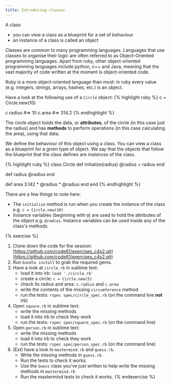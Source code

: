 ```yaml
---
title: Introducing classes
---
```


A class

- you can view a class as a blueprint for a set of behaviour
- an instance of a class is called an object

Classes are common to many programming languages. Languages that use classes to organise their logic are often referred to as Object-Oriented programming languages. Apart from ruby, other object-oriented programming languages include python, c++ and Java, meaning that the vast majority of code written at the moment is object-oriented code. 

Ruby is a more object-oriented language than most: in ruby every value (e.g. integers, strings, arrays, hashes, etc.) is an object. 

Have a look at the following use of a `Circle` object:
{% highlight ruby %}
c = Circle.new(10)

c.radius #=> 10
c.area   #=> 314.2
{% endhighlight %}

The circle object holds the data, or **attributes**, of the circle (in this case just the radius) and has **methods** to perform operations (in this case calculating the area), using that data.

We define the behaviour of this object using a class. You can view a class as a blueprint for a given type of object. We say that the objects that follow the blueprint that the class defines are *instances* of the class.

{% highlight ruby %}
class Circle
  def initialize(radius)
    @radius = radius
  end

  def radius
    @radius
  end

  def area
    3.142 * @radius * @radius
  end
end
{% endhighlight %}

There are a few things to note here:

* The `initialize` method is run when you create the instance of the class e.g. `c = Circle.new(10)`
* Instance variables (beginning with `@`) are used to hold the attributes of the object e.g. `@radius`. Instance variables can be used inside any of the class's methods.

{% exercise %}
1. Clone down the code for the session: [https://github.com/code61/exercises_c4s2.git](https://github.com/code61/exercises_c4s2.git)
2. Run `bundle install` to grab the required gems.
1. Have a look at `circle.rb` in sublime text:
    - load it into irb: `load './circle.rb'`
    - create a circle: `c = Circle.new(5)`
    - check its radius and area: `c.radius` and `c.area`
    - write the contents of the missing `circumference` method
    - run the tests: `rspec spec/circle_spec.rb` (on the command line **not** irb)
2. Open `square.rb` in sublime text:
    - write the missing methods
    - load it into irb to check they work
    - run the tests: `rspec spec/square_spec.rb` (on the command line)
3. Open `person.rb` in sublime text:
    - write the missing methods
    - load it into irb to check they work
    - run the tests: `rspec spec/person_spec.rb` (on the command line)
4. (Ext) have a look in `mastermind.rb` and `guess.rb`.
    - Write the missing methods in `guess.rb`.
    - Run the tests to check it works.
    - Use the `Guess` class you've just written to help write the missing methods in `mastermind.rb`
    - Run the mastermind tests to check it works.
{% endexercise %}
